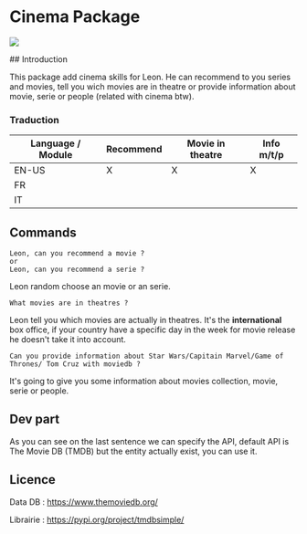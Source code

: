 # Cinema Package

![](https://media.discordapp.net/attachments/587078058130014240/601166722061434937/cinema.png)

## Introduction

This package add cinema skills for Leon. He can recommend to you series and movies, tell you wich movies are in theatre or provide information about movie, serie or people (related with cinema btw).

### Traduction

| Language / Module | Recommend | Movie in theatre | Info m/t/p |
| ----------------- | --------- | ---------------- | ---------- |
| EN-US             | X         | X                | X          |
| FR                |           |                  |            |
| IT                |           |                  |            |



## Commands

 ```
Leon, can you recommend a movie ?
or
Leon, can you recommend a serie ?
 ```

Leon random choose an movie or an serie.

```
What movies are in theatres ?
```

Leon tell you which movies are actually in theatres. It's the **international** box office, if your country have a specific day in the week for movie release he doesn't take it into account.

```
Can you provide information about Star Wars/Capitain Marvel/Game of Thrones/ Tom Cruz with moviedb ?
```

It's going to give you some information about movies collection, movie, serie or people.

## Dev part

As you can see on the last sentence we can specify the API, default API is The Movie DB (TMDB) but the entity actually exist, you can use it.



## Licence

Data DB : https://www.themoviedb.org/

Librairie : https://pypi.org/project/tmdbsimple/
